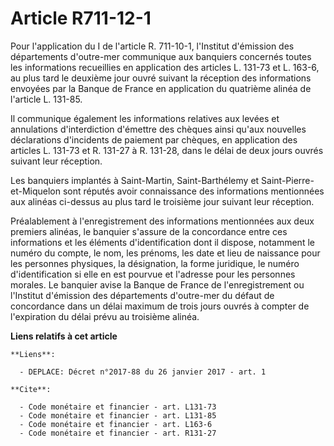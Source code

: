 # Article R711-12-1

Pour l'application du I de l'article R. 711-10-1, l'Institut d'émission des départements d'outre-mer communique aux banquiers
concernés toutes les informations recueillies en application des articles L. 131-73 et L. 163-6, au plus tard le deuxième
jour ouvré suivant la réception des informations envoyées par la Banque de France en application du quatrième alinéa de
l'article L. 131-85. 

Il communique également les informations relatives aux levées et annulations d'interdiction d'émettre des chèques ainsi
qu'aux nouvelles déclarations d'incidents de paiement par chèques, en application des articles L. 131-73 et R. 131-27 à R.
131-28, dans le délai de deux jours ouvrés suivant leur réception. 

Les banquiers implantés à Saint-Martin, Saint-Barthélemy et Saint-Pierre-et-Miquelon sont réputés avoir connaissance des
informations mentionnées aux alinéas ci-dessus au plus tard le troisième jour suivant leur réception. 

Préalablement à l'enregistrement des informations mentionnées aux deux premiers alinéas, le banquier s'assure de la
concordance entre ces informations et les éléments d'identification dont il dispose, notamment le numéro du compte, le nom,
les prénoms, les date et lieu de naissance pour les personnes physiques, la désignation, la forme juridique, le numéro
d'identification si elle en est pourvue et l'adresse pour les personnes morales. Le banquier avise la Banque de France de
l'enregistrement ou l'Institut d'émission des départements d'outre-mer du défaut de concordance dans un délai maximum de
trois jours ouvrés à compter de l'expiration du délai prévu au troisième alinéa.

**Liens relatifs à cet article**

	**Liens**:

	  - DEPLACE: Décret n°2017-88 du 26 janvier 2017 - art. 1

	**Cite**:

	  - Code monétaire et financier - art. L131-73
	  - Code monétaire et financier - art. L131-85
	  - Code monétaire et financier - art. L163-6
	  - Code monétaire et financier - art. R131-27
